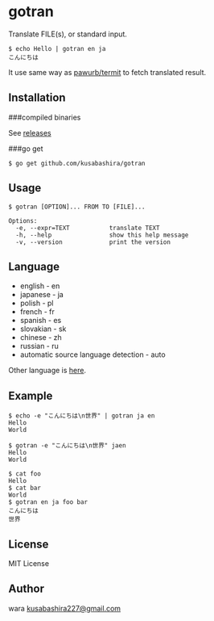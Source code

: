 gotran
======

Translate FILE(s), or standard input.

```
$ echo Hello | gotran en ja
こんにちは
```

It use same way as
[pawurb/termit](https://github.com/pawurb/termit)
to fetch translated result.

Installation
------------

###compiled binaries

See [releases](https://github.com/kusabashira/gotran/releases)

###go get

	$ go get github.com/kusabashira/gotran

Usage
-----

```
$ gotran [OPTION]... FROM TO [FILE]...

Options:
  -e, --expr=TEXT           translate TEXT
  -h, --help                show this help message
  -v, --version             print the version
```

Language
--------

- english - en
- japanese - ja
- polish - pl
- french - fr
- spanish - es
- slovakian - sk
- chinese - zh
- russian - ru
- automatic source language detection - auto

Other language is
[here](https://developers.google.com/translate/v2/using_rest#language-params).

Example
-------

```
$ echo -e "こんにちは\n世界" | gotran ja en
Hello
World

$ gotran -e "こんにちは\n世界" jaen
Hello
World

```

```
$ cat foo
Hello
$ cat bar
World
$ gotran en ja foo bar
こんにちは
世界
```

License
-------

MIT License

Author
------

wara <kusabashira227@gmail.com>
